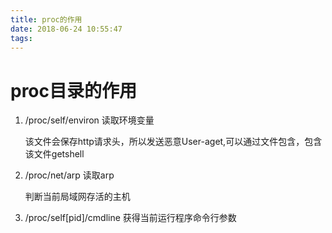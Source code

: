 ```yaml
---
title: proc的作用
date: 2018-06-24 10:55:47
tags:
---
```


# proc目录的作用

1. /proc/self/environ              读取环境变量

   该文件会保存http请求头，所以发送恶意User-aget,可以通过文件包含，包含该文件getshell

2. /proc/net/arp                     读取arp

   判断当前局域网存活的主机

3. /proc/self[pid]/cmdline              获得当前运行程序命令行参数


